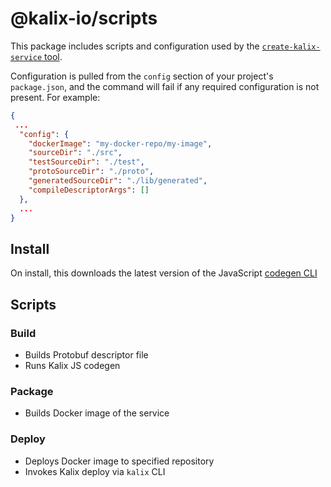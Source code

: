# @kalix-io/scripts

This package includes scripts and configuration used by the [`create-kalix-service` tool](../create).

Configuration is pulled from the `config` section of your project's `package.json`, and the command will fail if any required configuration is not present. For example:

```json
{
 ...
  "config": {
    "dockerImage": "my-docker-repo/my-image",
    "sourceDir": "./src",
    "testSourceDir": "./test",
    "protoSourceDir": "./proto",
    "generatedSourceDir": "./lib/generated",
    "compileDescriptorArgs": []
  },
  ...
}
```

## Install

On install, this downloads the latest version of the JavaScript [codegen CLI](../../codegen)

## Scripts

### Build

- Builds Protobuf descriptor file
- Runs Kalix JS codegen

### Package

- Builds Docker image of the service

### Deploy

- Deploys Docker image to specified repository
- Invokes Kalix deploy via `kalix` CLI
